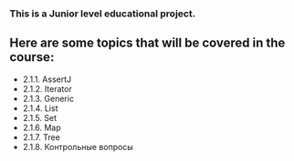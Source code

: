 ### This is a Junior level educational project.<br/>
## Here are some topics that will be covered in the course:

- 2.1.1. AssertJ
- 2.1.2. Iterator
- 2.1.3. Generic
- 2.1.4. List
- 2.1.5. Set
- 2.1.6. Map
- 2.1.7. Tree
- 2.1.8. Контрольные вопросы
